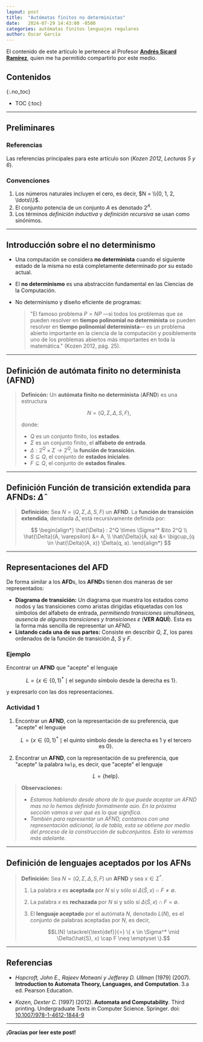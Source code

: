 ```yaml
---
layout: post
title:  "Autómatas finitos no deterministas"
date:   2024-07-29 14:43:00 -0500
categories: autómatas finitos lenguajes regulares
author: Oscar García
---
```


El contenido de este artículo le pertenece al Profesor [**Andrés Sicard Ramírez**](http://www1.eafit.edu.co/asr/cursos/st0270-lenguajes-formales-y-compiladores/index.html), quien me ha permitido compartirlo por este medio.

## Contenidos
{:.no_toc}

* TOC
{:toc}

---
## Preliminares

### Referencias

Las referencias principales para este artículo son (*Kozen 2012, Lecturas 5 y 6*).

### Convenciones

1. Los números naturales incluyen el cero, es decir, $N = \\{0, 1, 2, \ldots\\}$.
2. El conjunto potencia de un conjunto $A$ es denotado $2^A$.
3. Los términos *definición inductiva* y *definición recursiva* se usan como sinónimos.

---

## Introducción sobre el no determinismo

- Una computación se considera **no determinista** cuando el siguiente estado de la misma no está completamente determinado por su estado actual. 

- El **no determinismo** es una abstracción fundamental en las Ciencias de la Computación. 

- No determinismo y diseño eficiente de programas:

  > "El famoso problema $P = NP$ —si todos los problemas que se pueden resolver en **tiempo polinomial no determinista** se pueden resolver en **tiempo polinomial determinista**— es un problema abierto importante en la ciencia de la computación y posiblemente uno de los problemas abiertos más importantes en toda la matemática." (Kozen 2012, pág. 25).

---

## Definición de autómata finito no determinista (AFND)

> **Definicón:** Un **autómata finito no determinista** (**AFND**) es una estructura
>
> $$N = (Q, \Sigma, \Delta, S, F),$$
>
> donde:
>
> - $Q$ es un conjunto finito, los **estados**.
> - $\Sigma$ es un conjunto finito, el **alfabeto de entrada**.
> - $\Delta : 2^Q \times \Sigma \to 2^Q$, la **función de transición**.
> - $S \subseteq Q$, el conjunto de **estados iniciales**.
> - $F \subseteq Q$, el conjunto de **estados finales**.

---

## Definición Función de transición extendida para AFNDs: $\hat{\Delta}$

> **Definición:** Sea $N = (Q, \Sigma, \Delta, S, F)$ un **AFND**. La **función de transición extendida**, denotada $\hat{\Delta}$, está recursivamente definida por:
>
> $$
> \begin{align*}
>     \hat{\Delta} : 2^Q \times \Sigma^* &\to 2^Q \\
>     \hat{\Delta}(A, \varepsilon) &= A, \\
>     \hat{\Delta}(A, xa) &= \bigcup_{q \in \hat{\Delta}(A, x)} \Delta(q, a).
> \end{align*}
> $$

---

## Representaciones del AFD

De forma similar a los **AFD**s, los **AFND**s tienen dos maneras de ser representados:

- **Diagrama de transición:** Un diagrama que muestra los estados como nodos y las transiciones como aristas dirigidas etiquetadas con los símbolos del alfabeto de entrada, *permitiendo transiciones simultáneas, ausencia de algunas transiciones y transiciones $\varepsilon$* (**VER AQUÍ**). Esta es la forma más sencilla de representar un AFND.
- **Listando cada una de sus partes:** Consiste en describir $Q$, $\Sigma$, los pares ordenados de la función de transición $\Delta$, $S$ y $F$.

### Ejemplo

Encontrar un **AFND** que "acepte" el lenguaje

$$L = \{ x \in \{0, 1\}^* \mid \text{el segundo símbolo desde la derecha es} \ 1\}.$$

y expresarlo con las dos representaciones.

### Actividad 1

1. Encontrar un **AFND**, con la representación de su preferencia, que "acepte" el lenguaje

   $$L = \{ x \in \{ 0, 1 \}^* \mid \text{el quinto símbolo desde la derecha es} \ 1 \ \text{y el tercero es} \ 0\}.$$

1. Encontrar un **AFND**, con la representación de su preferencia, que "acepte" la palabra `help`, es decir, que "acepte" el lenguaje

   $$L = \{ \text{help} \}.$$

> **Observaciones:** 
>
> - _Estamos hablando desde ahora de lo que puede aceptar un AFND mas no lo hemos definido formalmente aún. En la próxima sección vamos a ver qué es lo que significa._
> - _También para representar un AFND, contamos con una representación adicional, la de tabla, esta se obtiene por medio del proceso de la construcción de subconjuntos. Esto lo veremos más adelante._

---

## Definición de lenguajes aceptados por los AFNs

> **Definición:** Sea $N = (Q, \Sigma, \Delta, S, F)$ un **AFND** y sea $x \in \Sigma^*$.
> 
> 1. La palabra $x$ es **aceptada** por $N$ sí y sólo sí $\Delta(\hat{S}, x) \cap F \neq \emptyset$.
> 
> 1. La palabra $x$ es **rechazada** por $N$ sí y sólo sí $\Delta(\hat{S}, x) \cap F = \emptyset$.
> 
> 1. El **lenguaje aceptado** por el autómata $N$, denotado $L(N)$, es el conjunto de palabras aceptadas por $N$, es decir,
> 
>    $$L(N) \stackrel{\text{def}}{=} \{ x \in \Sigma^* \mid \Delta(\hat{S}, x) \cap F \neq \emptyset \}.$$


---

## Referencias

- _Hopcroft, John E., Rajeev Motwani y Jefferey D. Ullman_ [1979] (2007). **Introduction to Automata Theory, Languages, and Computation**. 3.a ed. Pearson Education.

- _Kozen, Dexter C._ [1997] (2012). **Automata and Computability**. Third printing. Undergraduate Texts in Computer Science. Springer. doi: [10.1007/978-1-4612-1844-9](https://doi.org/10.1007/978-1-4612-1844-9)

---

**¡Gracias por leer este post!**
